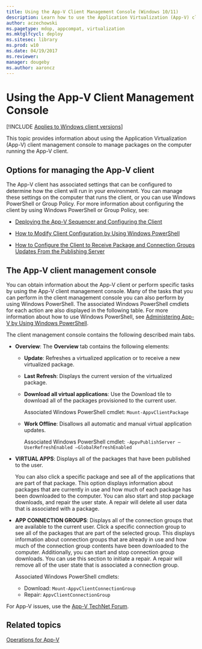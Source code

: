 ```yaml
---
title: Using the App-V Client Management Console (Windows 10/11)
description: Learn how to use the Application Virtualization (App-V) client management console to manage packages on the computer running the App-V client.
author: aczechowski
ms.pagetype: mdop, appcompat, virtualization
ms.mktglfcycl: deploy
ms.sitesec: library
ms.prod: w10
ms.date: 04/19/2017
ms.reviewer: 
manager: dougeby
ms.author: aaroncz
---
```



# Using the App-V Client Management Console

[!INCLUDE [Applies to Windows client versions](../includes/applies-to-windows-client-versions.md)]

This topic provides information about using the Application Virtualization (App-V) client management console to manage packages on the computer running the App-V client.

## Options for managing the App-V client

The App-V client has associated settings that can be configured to determine how the client will run in your environment. You can manage these settings on the computer that runs the client, or you can use Windows PowerShell or Group Policy. For more information about configuring the client by using Windows PowerShell or Group Policy, see:

- [Deploying the App-V Sequencer and Configuring the Client](appv-deploying-the-appv-sequencer-and-client.md)

- [How to Modify Client Configuration by Using Windows PowerShell](appv-modify-client-configuration-with-powershell.md)

- [How to Configure the Client to Receive Package and Connection Groups Updates From the Publishing Server](appv-configure-the-client-to-receive-updates-from-the-publishing-server.md) 

## <a href="" id="the-app-v-5-1-client-management-console-"></a>The App-V client management console

You can obtain information about the App-V client or perform specific tasks by using the App-V client management console. Many of the tasks that you can perform in the client management console you can also perform by using Windows PowerShell. The associated Windows PowerShell cmdlets for each action are also displayed in the following table. For more information about how to use Windows PowerShell, see [Administering App-V by Using Windows PowerShell](appv-administering-appv-with-powershell.md).

The client management console contains the following described main tabs.

- **Overview**: The **Overview** tab contains the following elements:

  - **Update**: Refreshes a virtualized application or to receive a new virtualized package.
  - **Last Refresh**: Displays the current version of the virtualized package.
  - **Download all virtual applications**: Use the Download tile to download all of the packages provisioned to the current user.

    Associated Windows PowerShell cmdlet: `Mount-AppvClientPackage`

  - **Work Offline**: Disallows all automatic and manual virtual application updates.

    Associated Windows PowerShell cmdlet: `-AppvPublishServer –UserRefreshEnabled –GlobalRefreshEnabled`

- **VIRTUAL APPS**: Displays all of the packages that have been published to the user.

  You can also click a specific package and see all of the applications that are part of that package. This option displays information about packages that are currently in use and how much of each package has been downloaded to the computer. You can also start and stop package downloads, and repair the user state. A repair will delete all user data that is associated with a package.

- **APP CONNECTION GROUPS**: Displays all of the connection groups that are available to the current user. Click a specific connection group to see all of the packages that are part of the selected group. This displays information about connection groups that are already in use and how much of the connection group contents have been downloaded to the computer. Additionally, you can start and stop connection group downloads. You can use this section to initiate a repair. A repair will remove all of the user state that is associated a connection group.

  Associated Windows PowerShell cmdlets:

  - Download: `Mount-AppvClientConnectionGroup`
  - Repair: `AppvClientConnectionGroup`

For App-V issues, use the [App-V TechNet Forum](https://social.technet.microsoft.com/Forums/en-US/home?forum=mdopappv).

## Related topics

[Operations for App-V](appv-operations.md)
